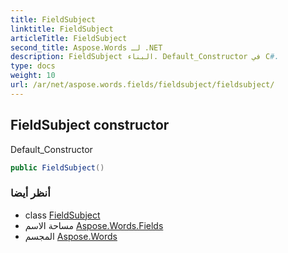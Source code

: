 ```yaml
---
title: FieldSubject
linktitle: FieldSubject
articleTitle: FieldSubject
second_title: Aspose.Words لـ .NET
description: FieldSubject البناء. Default_Constructor في C#.
type: docs
weight: 10
url: /ar/net/aspose.words.fields/fieldsubject/fieldsubject/
---
```

## FieldSubject constructor

Default_Constructor

```csharp
public FieldSubject()
```

### أنظر أيضا

* class [FieldSubject](../)
* مساحة الاسم [Aspose.Words.Fields](../../../aspose.words.fields/)
* المجسم [Aspose.Words](../../../)
